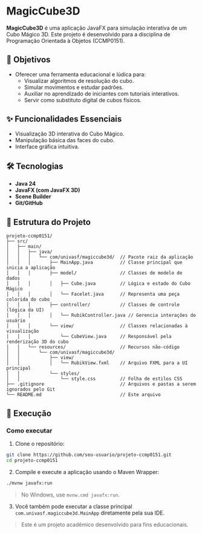 # MagicCube3D

**MagicCube3D** é uma aplicação JavaFX para simulação interativa de um Cubo Mágico 3D. Este projeto é desenvolvido para a disciplina de Programação Orientada à Objetos (CCMP0151).

## 🎯 Objetivos

* Oferecer uma ferramenta educacional e lúdica para:
  * Visualizar algoritmos de resolução do cubo.
  * Simular movimentos e estudar padrões.
  * Auxiliar no aprendizado de iniciantes com tutoriais interativos.
  * Servir como substituto digital de cubos físicos.

## ✨ Funcionalidades Essenciais

* Visualização 3D interativa do Cubo Mágico.
* Manipulação básica das faces do cubo.
* Interface gráfica intuitiva.

## 🛠️ Tecnologias

* **Java 24**
* **JavaFX (com JavaFX 3D)**
* **Scene Builder**
* **Git/GitHub**

## 📁 Estrutura do Projeto

```
projeto-ccmp0151/
├── src/
│   ├── main/
│   │   ├── java/
│   │   │   └── com/univasf/magiccube3d/  // Pacote raiz da aplicação
│   │   │       ├── MainApp.java          // Classe principal que inicia a aplicação
│   │   │       ├── model/                // Classes de modelo de dados
│   │   │       │   ├── Cube.java         // Lógica e estado do Cubo Mágico
│   │   │       │   └── Facelet.java      // Representa uma peça colorida do cubo
│   │   │       ├── controller/           // Classes de controle (lógica da UI)
│   │   │       │   └── RubikController.java // Gerencia interações do usuário
│   │   │       └── view/                 // Classes relacionadas à visualização
│   │   │           └── CubeView.java     // Responsável pela renderização 3D do cubo
│   │   └── resources/                    // Recursos não-código
│   │       └── com/univasf/magiccube3d/
│   │           ├── view/
│   │           │   └── RubikView.fxml    // Arquivo FXML para a UI principal
│   │           └── styles/
│   │               └── style.css         // Folha de estilos CSS
├── .gitignore                            // Arquivos e pastas a serem ignorados pelo Git
└── README.md                             // Este arquivo
```

## 🚀 Execução

### Como executar

1. Clone o repositório:

  ```bash
  git clone https://github.com/seu-usuario/projeto-ccmp0151.git
  cd projeto-ccmp0151
  ```

2. Compile e execute a aplicação usando o Maven Wrapper:

  ```bash
  ./mvnw javafx:run
  ```

  > No Windows, use `mvnw.cmd javafx:run`.

3. Você também pode executar a classe principal `com.univasf.magiccube3d.MainApp` diretamente pela sua IDE.

> Este é um projeto acadêmico desenvolvido para fins educacionais.
